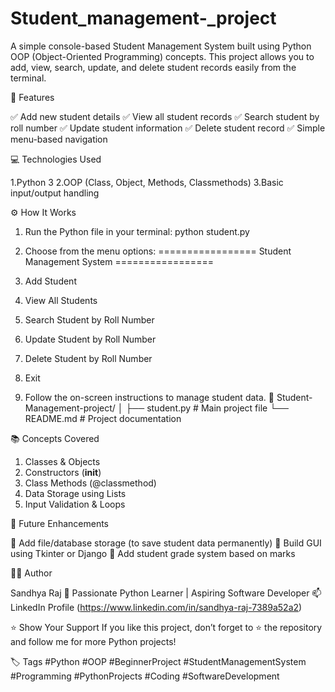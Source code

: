 # Student_management-_project

A simple console-based Student Management System built using Python OOP (Object-Oriented Programming) concepts.
This project allows you to add, view, search, update, and delete student records easily from the terminal.

🧠 Features

✅ Add new student details
✅ View all student records
✅ Search student by roll number
✅ Update student information
✅ Delete student record
✅ Simple menu-based navigation

💻 Technologies Used

1.Python 3
2.OOP (Class, Object, Methods, Classmethods)
3.Basic input/output handling

⚙️ How It Works

1. Run the Python file in your terminal:
  python student.py

2. Choose from the menu options:
  ================= Student Management System =================
1. Add Student
2. View All Students
3. Search Student by Roll Number
4. Update Student by Roll Number
5. Delete Student by Roll Number
6. Exit

3. Follow the on-screen instructions to manage student data.
📁 Student-Management-project/
│
├── student.py   # Main project file
└── README.md    # Project documentation


📚 Concepts Covered
  1. Classes & Objects
  2. Constructors (__init__)
  3. Class Methods (@classmethod)
  4. Data Storage using Lists
  5. Input Validation & Loops

🚀 Future Enhancements

🔸 Add file/database storage (to save student data permanently)
🔸 Build GUI using Tkinter or Django
🔸 Add student grade system based on marks     
 
🧑‍💻 Author

  Sandhya Raj
💼 Passionate Python Learner | Aspiring Software Developer
📫 LinkedIn Profile (https://www.linkedin.com/in/sandhya-raj-7389a52a2)
 
 ⭐ Show Your Support
    If you like this project, don’t forget to ⭐ the repository and follow me for more Python projects!

🏷️ Tags
    #Python #OOP #BeginnerProject #StudentManagementSystem #Programming #PythonProjects #Coding #SoftwareDevelopment    



